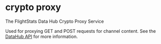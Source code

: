 crypto proxy
============

The FlightStats Data Hub Crypto Proxy Service

Used for proxying GET and POST requests for channel content. See the [DataHub API](https://github.com/flightstats/datahub/blob/master/datahub-service/README.md) for more information.

